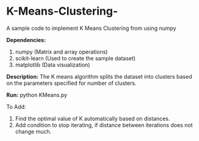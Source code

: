 # K-Means-Clustering-
A sample code to implement K Means Clustering from using numpy

**Dependencies:**
1) numpy (Matrix and array operations)
2) scikit-learn (Used to create the sample dataset)
3) matplotlib (Data visualization)

**Description:**
The K means algorithm splits the dataset into clusters based on the parameters specified for number of clusters.

**Run:**
python KMeans.py

To Add:
1) Find the optimal value of K automatically based on distances.
2) Add condition to stop iterating, if distance between iterations does not change much.
